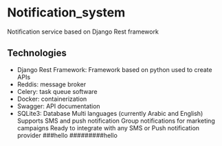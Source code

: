 # Notification_system
Notification service based on Django Rest framework
## Technologies

* Django Rest Framework: Framework based on python used to create APIs 
* Reddis: message broker
* Celery: task queue software
* Docker: containerization
* Swagger: API documentation
* SQLite3: Database
Multi languages (currently Arabic and English)
Supports SMS and push notification
Group notifications for marketing campaigns
Ready to integrate with any SMS or Push notification provider
###hello
#########hello

